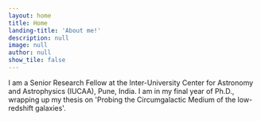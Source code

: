 ```yaml
---
layout: home
title: Home
landing-title: 'About me!'
description: null 
image: null
author: null
show_tile: false
---
```


I am a Senior Research Fellow at the Inter-University Center for Astronomy and Astrophysics (IUCAA), Pune, India. I am in my final year of Ph.D., wrapping up my thesis on 'Probing the Circumgalactic Medium of the low-redshift galaxies'. 
